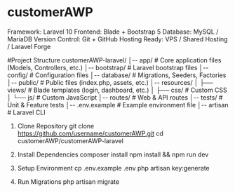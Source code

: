 # customerAWP
Framework: Laravel 10
Frontend: Blade + Bootstrap 5
Database: MySQL / MariaDB
Version Control: Git + GitHub
Hosting Ready: VPS / Shared Hosting / Laravel Forge

#Project Structure
customerAWP-laravel/
│-- app/              # Core application files (Models, Controllers, etc.)
│-- bootstrap/        # Laravel bootstrap files
│-- config/           # Configuration files
│-- database/         # Migrations, Seeders, Factories
│-- public/           # Public files (index.php, assets, etc.)
│-- resources/
│   ├── views/        # Blade templates (login, dashboard, etc.)
│   ├── css/          # Custom CSS
│   └── js/           # Custom JavaScript
│-- routes/           # Web & API routes
│-- tests/            # Unit & Feature tests
│-- .env.example      # Example environment file
│-- artisan           # Laravel CLI

1. Clone Repository
git clone https://github.com/username/customerAWP.git
cd customerAWP/customerAWP-laravel

2. Install Dependencies
composer install
npm install && npm run dev

3. Setup Environment
cp .env.example .env
php artisan key:generate

4. Run Migrations
   php artisan migrate
